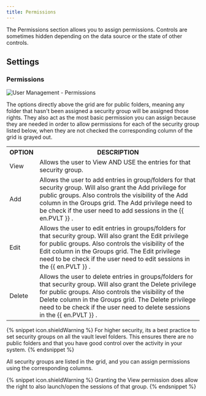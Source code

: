 ```yaml
---
title: Permissions
---
```

The Permissions section allows you to assign permissions. Controls are sometimes hidden depending on the data source or the state of other controls. 

## Settings 

### Permissions 

![User Management - Permissions](/img/en/rdm/mac/clip10389.png) 

The options directly above the grid are for public folders, meaning any folder that hasn't been assigned a security group will be assigned those rights. They also act as the most basic permission you can assign because they are needed in order to allow permissions for each of the security group listed below, when they are not checked the corresponding column of the grid is grayed out. 

<table>
	<tr>
		<th>
OPTION 
		</th>
		<th>
DESCRIPTION 
		</th>
	</tr>
	<tr>
		<td>
View 
		</td>
		<td>
Allows the user to View AND USE the entries for that security group. 
		</td>
	</tr>
	<tr>
		<td>
Add 
		</td>
		<td>
Allows the user to add entries in group/folders for that security group. Will also grant the Add privilege for public groups. Also controls the visibility of the Add column in the Groups grid. The Add privilege need to be check if the user need to add sessions in the {{ en.PVLT }} . 
		</td>
	</tr>
	<tr>
		<td>
Edit 
		</td>
		<td>
Allows the user to edit entries in groups/folders for that security group. Will also grant the Edit privilege for public groups. Also controls the visibility of the Edit column in the Groups grid. The Edit privilege need to be check if the user need to edit sessions in the {{ en.PVLT }} . 
		</td>
	</tr>
	<tr>
		<td>
Delete 
		</td>
		<td>
Allows the user to delete entries in groups/folders for that security group. Will also grant the Delete privilege for public groups. Also controls the visibility of the Delete column in the Groups grid. The Delete privilege need to be check if the user need to delete sessions in the {{ en.PVLT }} . 
		</td>
	</tr>
</table>

{% snippet icon.shieldWarning %} 
For higher security, its a best practice to set security groups on all the vault level folders. This ensures there are no public folders and that you have good control over the activity in your system. 
{% endsnippet %}
 
All security groups are listed in the grid, and you can assign permissions using the corresponding columns. 

{% snippet icon.shieldWarning %} 
Granting the View permission does allow the right to also launch/open the sessions of that group. 
{% endsnippet %}
 

